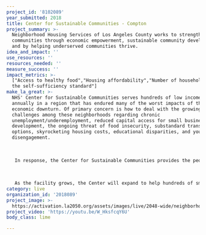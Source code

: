 ```yaml
---
project_id: '8102089'
year_submitted: 2018
title: Center for Sustainable Communities - Compton
project_summary: >-
  Neighborhood Housing Services of Los Angeles County works to strengthen
  communities through economic empowerment, sustainable community development,
  and by helping underserved communities thrive.
idea_and_impact: ''
use_resources: ''
resources_needed: ''
measure_success: ''
impact_metrics: >-
  ["Access to healthy food","Housing affordability","Number of households below
  the self-sufficiency standard"]
make_la_great: >-
  NHS' Center for Sustainable Communities serves hundreds of low income families
  annually in a region that has endured many of the worst impacts of the
  economic downturn. Of primary concern is how to deal with the growing
  challenges among these neighborhoods regarding chronic
  unemployment/underemployment, reduced capital access for small business
  development, the ongoing threat of food insecurity, substandard transit
  options, skyrocketing housing costs, educational disparities, and youth
  disengagement. 
   
   
   
   In response, the Center for Sustainable Communities provides the people of Compton and South Los Angeles County a facility that serves as a hub to build a solid foundation for creating neighborhood sustainability over the next decade. Specific impacts include: 1) Improving the job readiness and overall skills base of local workforce; 2) Providing healthy living resources,health and vision clinic services to residents; 3) Reaching and training residents through the CSC Neighborhood Revitalization Institute; 4) Increasing access to business incubator services and originating loans for small business owners; 5) Engaging youth in on-site workforce and mentoring programs; 6) Assisting families through our Financial Empowerment Center; 7) Establishing community garden projects on the property and urban gardens in surrounding neighborhoods; 8) Sharing educational resources through an on-site library and technology center; 9) Providing green education and conservation programs; 10) Promoting community safety with a Public Safety Drop In Site - Fire, Paramedic, Building & Safety; and 11) Building 300 units of affordable housing and increasing home-ownership. In addition to meeting crucial resource access needs for families, the Center will allow its partners to share sustainability concepts that drive planning approaches in other impacted communities throughout South Los Angeles and LA County.
   
   
   
   As the facility grows, the Center will expand to help hundreds of small business owners, neighborhood non-profit groups, and residents through on-site services and regional partnerships with community service groups, faith-based organizations, green organizations, health providers, technology professionals, schools, and municipalities. At least 50% of our tenants will be service-driven.
category: live
organization_id: '2018089'
project_image: >-
  https://activation.la2050.org/assets/images/live/2048-wide/neighborhood-housing-services-of-los-angeles-county.jpg
project_video: 'https://youtu.be/W_HksfcqY6U'
body_class: lime

---
```

